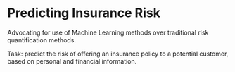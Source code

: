 # Predicting Insurance Risk

 Advocating for use of Machine Learning methods over traditional risk quantification methods.

 Task: predict the risk of offering an insurance policy to a potential customer, based on personal and financial information.